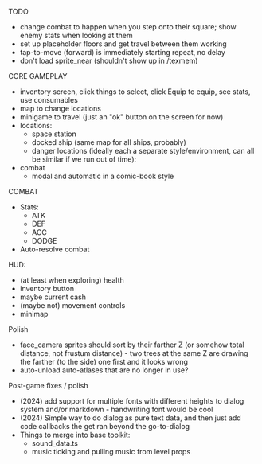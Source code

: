 TODO
* change combat to happen when you step onto their square; show enemy stats when looking at them
* set up placeholder floors and get travel between them working
* tap-to-move (forward) is immediately starting repeat, no delay
* don't load sprite_near (shouldn't show up in /texmem)

CORE GAMEPLAY
* inventory screen, click things to select, click Equip to equip, see stats, use consumables
* map to change locations
* minigame to travel (just an "ok" button on the screen for now)
* locations:
  * space station
  * docked ship (same map for all ships, probably)
  * danger locations (ideally each a separate style/environment, can all be similar if we run out of time):
* combat
  * modal and automatic in a comic-book style

COMBAT
* Stats:
  * ATK
  * DEF
  * ACC
  * DODGE
* Auto-resolve combat

HUD:
* (at least when exploring) health
* inventory button
* maybe current cash
* (maybe not) movement controls
* minimap


Polish
* face_camera sprites should sort by their farther Z (or somehow total distance, not frustum distance) - two trees at the same Z are drawing the farther (to the side) one first and it looks wrong
* auto-unload auto-atlases that are no longer in use?

Post-game fixes / polish
* (2024) add support for multiple fonts with different heights to dialog system and/or markdown - handwriting font would be cool
* (2024) Simple way to do dialog as pure text data, and then just add code callbacks the get ran beyond the go-to-dialog
* Things to merge into base toolkit:
  * sound_data.ts
  * music ticking and pulling music from level props
